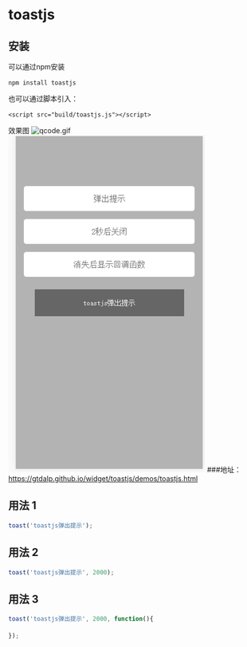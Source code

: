 # toastjs

## 安装

可以通过npm安装

```
npm install toastjs
```

也可以通过脚本引入：

```
<script src="build/toastjs.js"></script>
```



效果图
![qcode.gif](./src/images/qcode.gif)
![demo.png](./src/images/demo.png)
###地址：<a href="https://gtdalp.github.io/widget/toastjs/demos/toastjs.html">https://gtdalp.github.io/widget/toastjs/demos/toastjs.html</a>





## 用法 1

```javascript
toast('toastjs弹出提示');
```

## 用法 2

```javascript
toast('toastjs弹出提示', 2000);
```

## 用法 3

```javascript
toast('toastjs弹出提示', 2000, function(){

});
```

